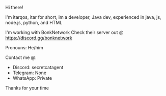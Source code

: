 Hi there!

I'm itarqos, itar for short, im a developer, Java dev, experienced in java, js, node.js, python, and HTML

I'm working with BonkNetwork
Check their server out @ https://discord.gg/bonknetwork

Pronouns: He/him

Contact me @:
  - Discord: secretcatagent
  - Telegram: None
  - WhatsApp: Private

Thanks for your time 